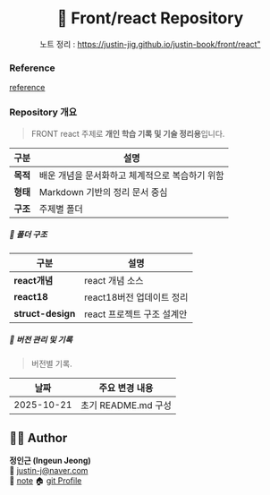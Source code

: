 

<h1 align="center">📘 Front/react Repository</h1>
<p align="center">
  <span>노트 정리 : <a href="https://justin-jig.github.io/justin-book/front/react">https://justin-jig.github.io/justin-book/front/react"</a></span><br/>
</p>

### Reference
 [reference](https://ko.react.dev/reference/react)

### Repository 개요
> FRONT react 주제로 **개인 학습 기록 및 기술 정리용**입니다.  

| 구분 | 설명 |
|------|------|
| **목적** | 배운 개념을 문서화하고 체계적으로 복습하기 위함 |
| **형태** | Markdown 기반의 정리 문서 중심 |
| **구조** | 주제별 폴더 |

##### 📂 폴더 구조
| 구분 | 설명 |
|------|------|
| **react개념** | react 개념 소스 |
| **react18** | react18버전 업데이트 정리 |
| **struct-design** | react 프로젝트 구조 설계안 |

##### 🧾 버전 관리 및 기록
> 버전별 기록.

| 날짜 | 주요 변경 내용 |
|------|----------------|
| 2025-10-21 | 초기 README.md 구성 |



## 🧑‍💻 Author
**정인근 (Ingeun Jeong)**  
📧 [justin-j@naver.com](mailto:justin-j@naver.com)  
🧾 [note](https://justin-jig.github.io/justin-book)
🏠 [git Profile](https://github.com/justin-jig)
